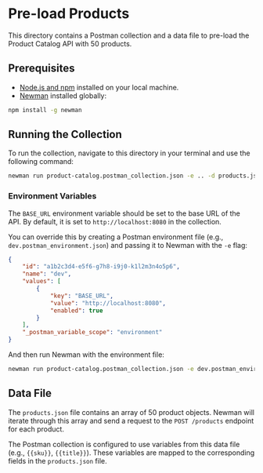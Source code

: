 
# Pre-load Products

This directory contains a Postman collection and a data file to pre-load the Product Catalog API with 50 products.

## Prerequisites

- [Node.js and npm](https://nodejs.org/en/download/) installed on your local machine.
- [Newman](https://learning.postman.com/docs/collections/using-newman-cli/installing-running-newman/) installed globally:

```bash
npm install -g newman
```

## Running the Collection

To run the collection, navigate to this directory in your terminal and use the following command:

```bash
newman run product-catalog.postman_collection.json -e .. -d products.json
```

### Environment Variables

The `BASE_URL` environment variable should be set to the base URL of the API. By default, it is set to `http://localhost:8080` in the collection.

You can override this by creating a Postman environment file (e.g., `dev.postman_environment.json`) and passing it to Newman with the `-e` flag:

```json
{
	"id": "a1b2c3d4-e5f6-g7h8-i9j0-k1l2m3n4o5p6",
	"name": "dev",
	"values": [
		{
			"key": "BASE_URL",
			"value": "http://localhost:8080",
			"enabled": true
		}
	],
	"_postman_variable_scope": "environment"
}
```

And then run Newman with the environment file:

```bash
newman run product-catalog.postman_collection.json -e dev.postman_environment.json -d products.json
```

## Data File

The `products.json` file contains an array of 50 product objects. Newman will iterate through this array and send a request to the `POST /products` endpoint for each product.

The Postman collection is configured to use variables from this data file (e.g., `{{sku}}`, `{{title}}`). These variables are mapped to the corresponding fields in the `products.json` file.
